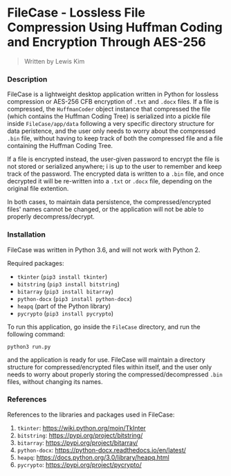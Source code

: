 # FileCase - Lossless File Compression Using Huffman Coding and Encryption Through AES-256
> Written by Lewis Kim

### Description

FileCase is a lightweight desktop application written in Python for lossless compression or AES-256 CFB encryption of ``.txt`` and ``.docx`` files. If a file is compressed, the ``HuffmanCoder`` object instance that compressed the file (which contains the Huffman Coding Tree) is serialized into a pickle file inside ``FileCase/app/data`` following a very specific directory structure for data peristence, and the user only needs to worry about the compressed ``.bin`` file, without having to keep track of both the compressed file and a file containing the Huffman Coding Tree.

If a file is encrypted instead, the user-given password to encrypt the file is not stored or serialized anywhere; i is up to the user to remember and keep track of the password. The encrypted data is written to a ``.bin`` file, and once decrypted it will be re-written into a ``.txt`` or ``.docx`` file, depending on the original file extention.

In both cases, to maintain data persistence, the compressed/encrypted files' names cannot be changed, or the application will not be able to properly decompress/decrypt.

### Installation

FileCase was written in Python 3.6, and will not work with Python 2.

Required packages:
- ``tkinter`` (``pip3 install tkinter``)
- ``bitstring`` (``pip3 install bitstring``)
- ``bitarray`` (``pip3 install bitarray``)
- ``python-docx`` (``pip3 install python-docx``)
- ``heapq`` (part of the Python library)
- ``pycrypto`` (``pip3 install pycrypto``)

To run this application, go inside the ``FileCase`` directory, and run the following command:

``python3 run.py``

and the application is ready for use. FileCase will maintain a directory structure for compressed/encrypted files within itself, and the user only needs to worry about properly storing the compressed/decompressed ``.bin`` files, without changing its names.

### References

References to the libraries and packages used in FileCase:

1) ``tkinter``: https://wiki.python.org/moin/TkInter
2) ``bitstring``: https://pypi.org/project/bitstring/
3) ``bitarray``: https://pypi.org/project/bitarray/
4) ``python-docx``: https://python-docx.readthedocs.io/en/latest/
5) ``heapq``: https://docs.python.org/3.0/library/heapq.html
6) ``pycrypto``: https://pypi.org/project/pycrypto/
